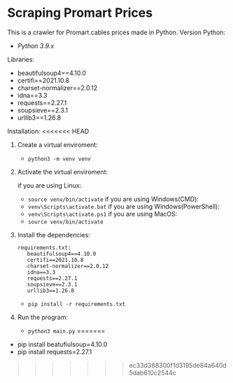 # Scraping Promart Prices

This is a crawler for Promart cables prices made in Python.
Version Python:
- _Python 3.9.x_

Libraries:
- beautifulsoup4==4.10.0
- certifi==2021.10.8
- charset-normalizer==2.0.12
- idna==3.3
- requests==2.27.1
- soupsieve==2.3.1
- urllib3==1.26.8

Installation:
<<<<<<< HEAD

1. Create a virtual enviroment:
   - <code>python3 -m venv venv</code>
2. Activate the virtual enviroment:

   if you are using Linux:
   - <code>source venv/bin/activate</code>
   if you are using Windows(CMD):
   - <code>venv\Scripts\activate.bat</code>
   if you are using Windows(PowerShell):
   - <code>venv\Scripts\activate.ps1</code>
   if you are using MacOS:
   - <code>source venv/bin/activate</code>
3. Install the dependencies:

   ~~~
   requirements.txt:
      beautifulsoup4==4.10.0
      certifi==2021.10.8
      charset-normalizer==2.0.12
      idna==3.3
      requests==2.27.1
      soupsieve==2.3.1
      urllib3==1.26.8 
   ~~~
   - <code>pip install -r requirements.txt</code>
4. Run the program:
   - <code>python3 main.py</code>
=======
- pip install beatufiulsoup=4.10.0
- pip install requests=2.27.1
>>>>>>> ec33d388300f1d3195de84a640d5dab610c2544c

